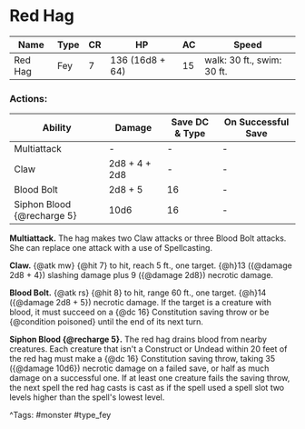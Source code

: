 # Red Hag

| Name | Type | CR | HP | AC | Speed |
|------|------|----|----|----|-------|
| Red Hag | Fey | 7 | 136 (16d8 + 64) | 15 | walk: 30 ft., swim: 30 ft. |

### Actions:

| Ability | Damage | Save DC & Type | On Successful Save |
|---------|--------|----------------|--------------------|
| Multiattack | - | - | - |
| Claw | 2d8 + 4 + 2d8 | - | - |
| Blood Bolt | 2d8 + 5 | 16 | - |
| Siphon Blood {@recharge 5} | 10d6 | 16 | - |


**Multiattack.** The hag makes two Claw attacks or three Blood Bolt attacks. She can replace one attack with a use of Spellcasting.

**Claw.** {@atk mw} {@hit 7} to hit, reach 5 ft., one target. {@h}13 ({@damage 2d8 + 4}) slashing damage plus 9 ({@damage 2d8}) necrotic damage.

**Blood Bolt.** {@atk rs} {@hit 8} to hit, range 60 ft., one target. {@h}14 ({@damage 2d8 + 5}) necrotic damage. If the target is a creature with blood, it must succeed on a {@dc 16} Constitution saving throw or be {@condition poisoned} until the end of its next turn.

**Siphon Blood {@recharge 5}.** The red hag drains blood from nearby creatures. Each creature that isn't a Construct or Undead within 20 feet of the red hag must make a {@dc 16} Constitution saving throw, taking 35 ({@damage 10d6}) necrotic damage on a failed save, or half as much damage on a successful one. If at least one creature fails the saving throw, the next spell the red hag casts is cast as if the spell used a spell slot two levels higher than the spell's lowest level.

^Tags: #monster #type_fey